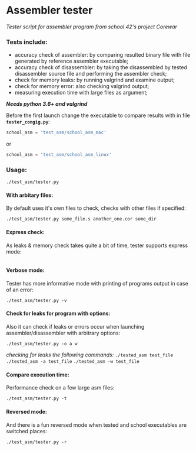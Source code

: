 # Assembler tester
_Tester script for assembler program from school 42's project Corewar_

### Tests include:
* accuracy check of assembler: by comparing resulted binary file with file generated by reference assembler executable;
* accuracy check of disassembler: by taking the disassembled by tested disassembler source file and performing the assembler check;
* check for memory leaks: by running valgrind and examine output;
* check for memory error: also checking valgrind output;
* measuring execution time with large files as argument;

**_Needs python 3.6+ and valgrind_**

Before the first launch change the executable to compare results with in file **`tester_congig.py`**:
```python
school_asm = 'test_asm/school_asm_mac'
```
or
```python
school_asm = 'test_asm/school_asm_linux'
```

### Usage:
```
./test_asm/tester.py
```

#### With arbitary files:
By default uses it's own files to check, checks with other files if specified:
```
./test_asm/tester.py some_file.s another_one.cor some_dir
```
#### Express check:
As leaks & memory check takes quite a bit of time, tester supports express mode:
```./test_asm/tester.py -e
```

#### Verbose mode:
Tester has more informative mode with printing of programs output in case of an error:
```
./test_asm/tester.py -v
```

#### Check for leaks for program with options:
Also it can check if leaks or errors occur when launching assembler/disassembler with arbitrary options:
```
./test_asm/tester.py -o a w
```
_checking for leaks the following commands:_ `./tested_asm test_file` `./tested_asm -a test_file` `./tested_asm -w test_file`

#### Compare execution time:
Performance check on a few large asm files:
```
./test_asm/tester.py -t
```

#### Reversed mode:
And there is a fun reversed mode when tested and school executables are switched places:
```
./test_asm/tester.py -r
```
